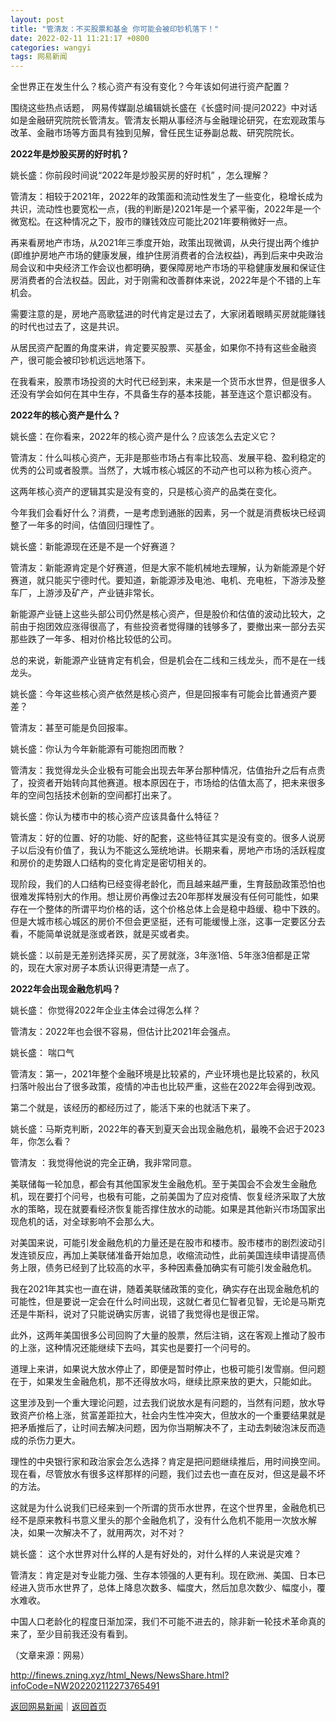 ```yaml
---
layout: post
title: "管清友：不买股票和基金 你可能会被印钞机落下！"
date: 2022-02-11 11:21:17 +0800
categories: wangyi
tags: 网易新闻
---
```

<p>全世界正在发生什么？核心资产有没有变化？今年该如何进行资产配置？</p>
 <p>围绕这些热点话题， 网易传媒副总编辑姚长盛在《长盛时间·提问2022》中对话如是金融研究院院长管清友。管清友长期从事经济与金融理论研究，在宏观政策与改革、金融市场等方面具有独到见解，曾任民生证券副总裁、研究院院长。</p>
 <p><strong>2022</strong><strong>年是炒股买房的好时机？</strong></p>
 <p>姚长盛：你前段时间说“2022年是炒股买房的好时机” ，怎么理解？</p>
 <p>管清友：相较于2021年，2022年的政策面和流动性发生了一些变化，稳增长成为共识，流动性也要宽松一点，(我的判断是)2021年是一个紧平衡，2022年是一个微宽松。在这种情况之下，股市的赚钱效应可能比2021年要稍微好一点。</p>
 <p>再来看房地产市场，从2021年三季度开始，政策出现微调，从央行提出两个维护(即维护房地产市场的健康发展，维护住房消费者的合法权益)，再到后来中央政治局会议和中央经济工作会议也都明确，要保障房地产市场的平稳健康发展和保证住房消费者的合法权益。因此，对于刚需和改善群体来说，2022年是个不错的上车机会。</p>
 <p>需要注意的是，房地产高歌猛进的时代肯定是过去了，大家闭着眼睛买房就能赚钱的时代也过去了，这是共识。</p>
 <p>从居民资产配置的角度来讲，肯定要买股票、买基金，如果你不持有这些金融资产，很可能会被印钞机远远地落下。</p>
 <p>在我看来，股票市场投资的大时代已经到来，未来是一个货币水世界，但是很多人还没有学会如何在其中生存，不具备生存的基本技能，甚至连这个意识都没有。</p>
 <p><strong>2022</strong><strong>年的核心资产是什么？</strong></p>
 <p>姚长盛：在你看来，2022年的核心资产是什么？应该怎么去定义它？</p>
 <p>管清友：什么叫核心资产，无非是那些市场占有率比较高、发展平稳、盈利稳定的优秀的公司或者股票。当然了，大城市核心城区的不动产也可以称为核心资产。</p>
 <p>这两年核心资产的逻辑其实是没有变的，只是核心资产的品类在变化。</p>
 <p>今年我们会看好什么？消费，一是考虑到通胀的因素，另一个就是消费板块已经调整了一年多的时间，估值回归理性了。</p>
 <p>姚长盛：新能源现在还是不是一个好赛道？</p>
 <p>管清友：新能源肯定是个好赛道，但是大家不能机械地去理解，认为新能源是个好赛道，就只能买宁德时代。要知道，新能源涉及电池、电机、充电桩，下游涉及整车厂，上游涉及矿产，产业链非常长。</p>
 <p>新能源产业链上这些头部公司仍然是核心资产，但是股价和估值的波动比较大，之前由于抱团效应涨得很高了，有些投资者觉得赚的钱够多了，要撤出来一部分去买那些跌了一年多、相对价格比较低的公司。</p>
 <p>总的来说，新能源产业链肯定有机会，但是机会在二线和三线龙头，而不是在一线龙头。</p>
 <p>姚长盛：今年这些核心资产依然是核心资产，但是回报率有可能会比普通资产要差？</p>
 <p>管清友：甚至可能是负回报率。</p>
 <p>姚长盛：你认为今年新能源有可能抱团而散？</p>
 <p>管清友：我觉得龙头企业极有可能会出现去年茅台那种情况，估值抬升之后有点贵了，投资者开始转向其他赛道。根本原因在于，市场给的估值太高了，把未来很多年的空间包括技术创新的空间都打出来了。</p>
 <p>姚长盛：你认为楼市中的核心资产应该具备什么特征？</p>
 <p>管清友：好的位置、好的功能、好的配套，这些特征其实是没有变的。很多人说房子以后没有价值了，我认为不能这么笼统地讲。长期来看，房地产市场的活跃程度和房价的走势跟人口结构的变化肯定是密切相关的。</p>
 <p>现阶段，我们的人口结构已经变得老龄化，而且越来越严重，生育鼓励政策恐怕也很难发挥特别大的作用。想让房价再像过去20年那样发展没有任何可能性，如果存在一个整体的所谓平均价格的话，这个价格总体上会是稳中趋缓、稳中下跌的。但是大城市核心城区的房价不但会更坚挺，还有可能缓慢上涨，这事一定要区分去看，不能简单说就是涨或者跌，就是买或者卖。</p>
 <p>姚长盛：以前是无差别选择买房，买了房就涨，3年涨1倍、5年涨3倍都是正常的，现在大家对房子本质认识得更清楚一点了。</p>
 <p><strong>2022年会出现金融危机吗？</strong></p>
 <p>姚长盛： 你觉得2022年企业主体会过得怎么样？</p>
 <p>管清友：2022年也会很不容易，但估计比2021年会强点。</p>
 <p>姚长盛： 喘口气</p>
 <p>管清友：第一，2021年整个金融环境是比较紧的，产业环境也是比较紧的，秋风扫落叶般出台了很多政策，疫情的冲击也比较严重，这些在2022年会得到改观。</p>
 <p>第二个就是，该经历的都经历过了，能活下来的也就活下来了。</p>
 <p>姚长盛：马斯克判断，2022年的春天到夏天会出现金融危机，最晚不会迟于2023年，你怎么看？</p>
 <p>管清友 ：我觉得他说的完全正确，我非常同意。</p>
 <p>美联储每一轮加息，都会有其他国家发生金融危机。至于美国会不会发生金融危机，现在要打个问号，也极有可能，之前美国为了应对疫情、恢复经济采取了大放水的策略，现在就要看经济恢复能否撑住放水的动能。如果是其他新兴市场国家出现危机的话，对全球影响不会那么大。</p>
 <p>对美国来说，可能引发金融危机的力量还是在股市和楼市。股市楼市的剧烈波动引发连锁反应，再加上美联储准备开始加息，收缩流动性，此前美国连续申请提高债务上限，债务已经到了比较高的水平，多种因素叠加确实有可能引发金融危机。</p>
 <p>我在2021年其实也一直在讲，随着美联储政策的变化，确实存在出现金融危机的可能性，但是要说一定会在什么时间出现，这就仁者见仁智者见智，无论是马斯克还是牛斯科，说对了只能说确实厉害，说错了我觉得也是很正常。</p>
 <p>此外，这两年美国很多公司回购了大量的股票，然后注销，这在客观上推动了股市的上涨，这种情况还能继续下去吗，其实也是要打一个问号的。</p>
 <p>道理上来讲，如果说大放水停止了，即便是暂时停止，也极可能引发雪崩。但问题在于，如果发生金融危机，那不还得放水吗，继续比原来放的更大，只能如此。</p>
 <p>这里涉及到一个重大理论问题，过去我们说放水是有问题的，当然有问题，放水导致资产价格上涨，贫富差距拉大，社会内生性冲突大，但放水的一个重要结果就是把矛盾推后了，让时间去解决问题，因为你当期解决不了，主动去刺破泡沫反而造成的杀伤力更大。</p>
 <p>理性的中央银行家和政治家会怎么选择？肯定是把问题继续推后，用时间换空间。现在看，尽管放水有很多这样那样的问题，我们过去也一直在反对，但这是最不坏的方法。</p>
 <p>这就是为什么说我们已经来到一个所谓的货币水世界，在这个世界里，金融危机已经不是原来教科书意义里头的那个金融危机了，没有什么危机不能用一次放水解决，如果一次解决不了，就用两次，对不对？</p>
 <p>姚长盛： 这个水世界对什么样的人是有好处的，对什么样的人来说是灾难？</p>
 <p>管清友：肯定是对专业能力强、生存本领强的人更有利。现在欧洲、美国、日本已经进入货币水世界了，总体上降息次数多、幅度大，然后加息次数少、幅度小，覆水难收。</p>
 <p>中国人口老龄化的程度日渐加深，我们不可能不进去的，除非新一轮技术革命真的来了，至少目前我还没有看到。</p><p class="em_media">（文章来源：网易）</p>

<http://finews.zning.xyz/html_News/NewsShare.html?infoCode=NW202202112273765491>

[返回网易新闻](//finews.withounder.com/category/wangyi.html)｜[返回首页](//finews.withounder.com/)